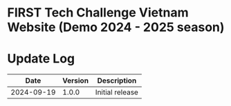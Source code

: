﻿# FIRST Tech Challenge Vietnam Website (Demo 2024 - 2025 season)

# Update Log

| Date       | Version | Description                |
|------------|---------|----------------------------|
| 2024-09-19 | 1.0.0   | Initial release            |
